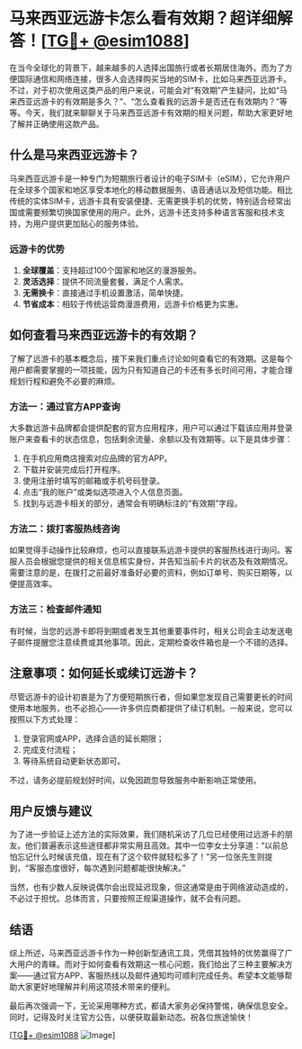 # 马来西亚远游卡怎么看有效期？超详细解答！[[TG💪+ @esim1088](https://t.me/s/esim1088)]

在当今全球化的背景下，越来越多的人选择出国旅行或者长期居住海外。而为了方便国际通信和网络连接，很多人会选择购买当地的SIM卡，比如马来西亚远游卡。不过，对于初次使用这类产品的用户来说，可能会对“有效期”产生疑问，比如“马来西亚远游卡的有效期是多久？”、“怎么查看我的远游卡是否还在有效期内？”等等。今天，我们就来聊聊关于马来西亚远游卡有效期的相关问题，帮助大家更好地了解并正确使用这款产品。

## 什么是马来西亚远游卡？

马来西亚远游卡是一种专门为短期旅行者设计的电子SIM卡（eSIM），它允许用户在全球多个国家和地区享受本地化的移动数据服务、语音通话以及短信功能。相比传统的实体SIM卡，远游卡具有安装便捷、无需更换手机的优势，特别适合经常出国或需要频繁切换国家使用的用户。此外，远游卡还支持多种语言客服和技术支持，为用户提供更加贴心的服务体验。

### 远游卡的优势

1. **全球覆盖**：支持超过100个国家和地区的漫游服务。
2. **灵活选择**：提供不同流量套餐，满足个人需求。
3. **无需换卡**：直接通过手机设置激活，简单快捷。
4. **节省成本**：相较于传统运营商漫游费用，远游卡价格更为实惠。

## 如何查看马来西亚远游卡的有效期？

了解了远游卡的基本概念后，接下来我们重点讨论如何查看它的有效期。这是每个用户都需要掌握的一项技能，因为只有知道自己的卡还有多长时间可用，才能合理规划行程和避免不必要的麻烦。

### 方法一：通过官方APP查询

大多数远游卡品牌都会提供配套的官方应用程序，用户可以通过下载该应用并登录账户来查看卡的状态信息，包括剩余流量、余额以及有效期等。以下是具体步骤：

1. 在手机应用商店搜索对应品牌的官方APP。
2. 下载并安装完成后打开程序。
3. 使用注册时填写的邮箱或手机号码登录。
4. 点击“我的账户”或类似选项进入个人信息页面。
5. 找到与远游卡相关的部分，通常会有明确标注的“有效期”字段。

### 方法二：拨打客服热线咨询

如果觉得手动操作比较麻烦，也可以直接联系远游卡提供的客服热线进行询问。客服人员会根据您提供的相关信息核实身份，并告知当前卡片的状态及有效期情况。需要注意的是，在拨打之前最好准备好必要的资料，例如订单号、购买日期等，以便提高效率。

### 方法三：检查邮件通知

有时候，当您的远游卡即将到期或者发生其他重要事件时，相关公司会主动发送电子邮件提醒您注意续费或其他事项。因此，定期检查收件箱也是一个不错的选择。

## 注意事项：如何延长或续订远游卡？

尽管远游卡的设计初衷是为了方便短期旅行者，但如果您发现自己需要更长的时间使用本地服务，也不必担心——许多供应商都提供了续订机制。一般来说，您可以按照以下方式处理：

1. 登录官网或APP，选择合适的延长期限；
2. 完成支付流程；
3. 等待系统自动更新状态即可。

不过，请务必提前规划好时间，以免因疏忽导致服务中断影响正常使用。

## 用户反馈与建议

为了进一步验证上述方法的实际效果，我们随机采访了几位已经使用过远游卡的朋友。他们普遍表示这些途径都非常实用且高效。其中一位李女士分享道：“以前总怕忘记什么时候该充值，现在有了这个软件就轻松多了！”另一位张先生则提到，“客服态度很好，每次遇到问题都能很快解决。”

当然，也有少数人反映说偶尔会出现延迟现象，但这通常是由于网络波动造成的，不必过于担忧。总体而言，只要按照正规渠道操作，就不会有问题。

## 结语

综上所述，马来西亚远游卡作为一种创新型通讯工具，凭借其独特的优势赢得了广大用户的青睐。而对于如何查看有效期这一核心问题，我们给出了三种主要解决方案——通过官方APP、客服热线以及邮件通知均可顺利完成任务。希望本文能够帮助大家更好地理解并利用这项技术带来的便利。

最后再次强调一下，无论采用哪种方式，都请大家务必保持警惕，确保信息安全。同时，记得及时关注官方公告，以便获取最新动态。祝各位旅途愉快！

[[TG💪+ @esim1088](https://t.me/s/esim1088) ![Image](https://i.postimg.cc/4NQfJmqS/Snipaste-2025-05-13-00-14-12.png)]